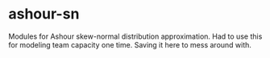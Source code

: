 # ashour-sn
Modules for Ashour skew-normal distribution approximation. Had to use this for modeling team capacity one time. Saving it here to mess around with.
